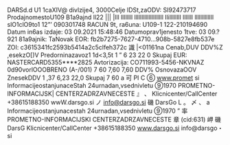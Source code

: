 DARSd.d U1 1caXIV@ divlzije4, 3000Celje IDSt,zaODV: SI92473717 ProdajnomestoU109 B1a9ajnd ll22 ||| |lll llllllll llllllllllllllllllll llillllllll lllllll lllllllllllll slO1clO9to1 12”’ 090301748 RACUN 9t, ra6una: U109-1 122-210194690 Datum in6as izdaje: 03 09.2021 15:48:46 Datumoprav1jenesto 1tve: 03 09.?921 81a9ajnik: TaNovak EOR: fb2b7275-7627-4710…908b-5827e8fb537e ZOI: c3615341fc2593b5414a2c5clfeh372c 識 |<01161na Cenab,DUV DDV%Z ,esekzO[)V Predorninazavoz1 1d<3,5t 1 ” 6 23 22 0 Skupaj EUR: NASTERCARD5355****2825 Avtorizacija: CO711993-5456-NKVNAZ 0d90vorlOOOBRENO (A-/001) 7 60 7,60 7,60 DDV% OsnovazaOOV ZnesekDDV 1 ,37 6,23 22,0 Skupaj 7 60 a 可 PI C ⑥ www.promet si InformacijeostanjunaceStah 24urnadan,vsednivletu ⑨1970 PROMETNO-INFORMACIJSK| CENTERZADRZAVNECESTE 』 、 Klicnicenter/CallCenter +38615188350 wwW.darsgo.si ノ info@darsgo.si 磯 DarsGo L 。 〆 、 a Informacijeostanjunacestah 24urnadan,vsednivletu ⑨1970 ” 率 PROMETNO-INFORMACIJSKI CENTERZADRZAVNECESTE 章 (cid:631) 岬 磯 DarsG Klicnicenter/CallCenter +38615188350 www.darsgo.si info@darsgo・si